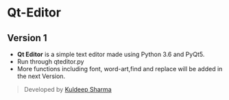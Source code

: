 # Qt-Editor
## Version 1
- **Qt Editor** is a simple text editor made using Python 3.6 and PyQt5.
- Run through qteditor.py
- More functions including font, word-art,find and replace will be added in the next Version.
> Developed by [Kuldeep Sharma](https://github.com/SoleCodr)
